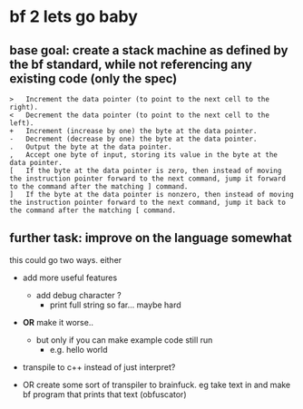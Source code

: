 # bf 2 lets go baby

## base goal: create a stack machine as defined by the bf standard, while not referencing any existing code (only the spec)

```
>   Increment the data pointer (to point to the next cell to the right).
<   Decrement the data pointer (to point to the next cell to the left).
+ 	Increment (increase by one) the byte at the data pointer.
- 	Decrement (decrease by one) the byte at the data pointer.
. 	Output the byte at the data pointer.
, 	Accept one byte of input, storing its value in the byte at the data pointer.
[ 	If the byte at the data pointer is zero, then instead of moving the instruction pointer forward to the next command, jump it forward to the command after the matching ] command.
] 	If the byte at the data pointer is nonzero, then instead of moving the instruction pointer forward to the next command, jump it back to the command after the matching [ command. 
```

## further task: improve on the language somewhat
this could go two ways. either
- add more useful features
  - add debug character ?
    - print full string so far... maybe hard
- **OR** make it worse..
  - but only if you can make example code still run
    - e.g. hello world

- transpile to c++ instead of just interpret?
- OR create some sort of transpiler to brainfuck. eg take text in and make bf program that prints that text (obfuscator)